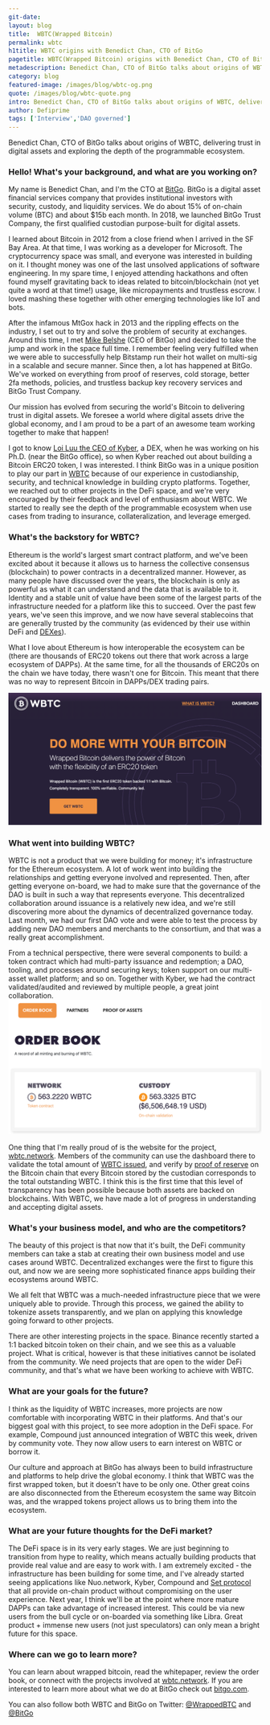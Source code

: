 ```yaml
---
git-date:
layout: blog
title:  WBTC(Wrapped Bitcoin)
permalink: wbtc
h1title: WBTC origins with Benedict Chan, CTO of BitGo
pagetitle: WBTC(Wrapped Bitcoin) origins with Benedict Chan, CTO of BitGo
metadescription: Benedict Chan, CTO of BitGo talks about origins of WBTC, delivering trust in digital assets and exploring the depth of the programmable ecosystem.
category: blog
featured-image: /images/blog/wbtc-og.png
quote: /images/blog/wbtc-quote.png
intro: Benedict Chan, CTO of BitGo talks about origins of WBTC, delivering trust in digital assets and exploring the depth of the programmable ecosystem.
author: Defiprime
tags: ['Interview','DAO governed']
---
```

Benedict Chan, CTO of BitGo talks about origins of WBTC, delivering trust in digital assets and exploring the depth of the programmable ecosystem.

### Hello! What's your background, and what are you working on?

My name is Benedict Chan, and I'm the CTO at [BitGo](https://www.bitgo.com/). BitGo is a digital asset financial services company that provides institutional investors with security, custody, and liquidity services. We do about 15% of on-chain volume (BTC) and about $15b each month. In 2018, we launched BitGo Trust Company, the first qualified custodian purpose-built for digital assets.

I learned about Bitcoin in 2012 from a close friend when I arrived in the SF Bay Area. At that time, I was working as a developer for Microsoft. The cryptocurrency space was small, and everyone was interested in building on it. I thought money was one of the last unsolved applications of software engineering. In my spare time, I enjoyed attending hackathons and often found myself gravitating back to ideas related to bitcoin/blockchain (not yet quite a word at that time!) usage, like micropayments and trustless escrow. I loved mashing these together with other emerging technologies like IoT and bots.

After the infamous MtGox hack in 2013 and the rippling effects on the industry, I set out to try and solve the problem of security at exchanges. Around this time, I met [Mike Belshe](https://twitter.com/mikebelshe) (CEO of BitGo) and decided to take the jump and work in the space full time. I remember feeling very fulfilled when we were able to successfully help Bitstamp run their hot wallet on multi-sig in a scalable and secure manner. Since then, a lot has happened at BitGo. We've worked on everything from proof of reserves, cold storage, better 2fa methods, policies, and trustless backup key recovery services and BitGo Trust Company.

Our mission has evolved from securing the world's Bitcoin to delivering trust in digital assets. We foresee a world where digital assets drive the global economy, and I am proud to be a part of an awesome team working together to make that happen!

I got to know [Loi Luu the CEO of Kyber](/kyber-network), a DEX, when he was working on his Ph.D. (near the BitGo office), so when Kyber reached out about building a Bitcoin ERC20 token, I was interested. I think BitGo was in a unique position to play our part in [WBTC](https://www.wbtc.network/) because of our experience in custodianship, security, and technical knowledge in building crypto platforms. Together, we reached out to other projects in the DeFi space, and we're very encouraged by their feedback and level of enthusiasm about WBTC. We started to really see the depth of the programmable ecosystem when use cases from trading to insurance, collateralization, and leverage emerged.

### What's the backstory for WBTC?

Ethereum is the world's largest smart contract platform, and we've been excited about it because it allows us to harness the collective consensus (blockchain) to power contracts in a decentralized manner. However, as many people have discussed over the years, the blockchain is only as powerful as what it can understand and the data that is available to it. Identity and a stable unit of value have been some of the largest parts of the infrastructure needed for a platform like this to succeed. Over the past few years, we've seen this improve, and we now have several stablecoins that are generally trusted by the community (as evidenced by their use within DeFi and [DEXes](/exchanges)).

What I love about Ethereum is how interoperable the ecosystem can be (there are thousands of ERC20 tokens out there that work across a large ecosystem of DAPPs). At the same time, for all the thousands of ERC20s on the chain we have today, there wasn't one for Bitcoin. This meant that there was no way to represent Bitcoin in DAPPs/DEX trading pairs.

![](/images/blog/wbtc2.png)

### What went into building WBTC?

WBTC is not a product that we were building for money; it's infrastructure for the Ethereum ecosystem. A lot of work went into building the relationships and getting everyone involved and represented. Then, after getting everyone on-board, we had to make sure that the governance of the DAO is built in such a way that represents everyone. This decentralized collaboration around issuance is a relatively new idea, and we're still discovering more about the dynamics of decentralized governance today. Last month, we had our first DAO vote and were able to test the process by adding new DAO members and merchants to the consortium, and that was a really great accomplishment.

From a technical perspective, there were several components to build: a token contract which had multi-party issuance and redemption; a DAO, tooling, and processes around securing keys; token support on our multi-asset wallet platform; and so on. Together with Kyber, we had the contract validated/audited and reviewed by multiple people, a great joint collaboration.
![](/images/blog/wbtc1.png)

One thing that I'm really proud of is the website for the project, [wbtc.network](https://wbtc.network). Members of the community can use the dashboard there to validate the total amount of [WBTC issued](https://www.wbtc.network/dashboard/order-book), and verify by [proof of reserve](https://www.wbtc.network/dashboard/audit) on the Bitcoin chain that every Bitcoin stored by the custodian corresponds to the total outstanding WBTC. I think this is the first time that this level of transparency has been possible because both assets are backed on blockchains. With WBTC, we have made a lot of progress in understanding and accepting digital assets.


### What's your business model, and who are the competitors?

The beauty of this project is that now that it's built, the DeFi community members can take a stab at creating their own business model and use cases around WBTC. Decentralized exchanges were the first to figure this out, and now we are seeing more sophisticated finance apps building their ecosystems around WBTC.

We all felt that WBTC was a much-needed infrastructure piece that we were uniquely able to provide. Through this process, we gained the ability to tokenize assets transparently, and we plan on applying this knowledge going forward to other projects.

There are other interesting projects in the space. Binance recently started a 1:1 backed bitcoin token on their chain, and we see this as a valuable project. What is critical, however is that these initiatives cannot be isolated from the community. We need projects that are open to the wider DeFi community, and that's what we have been working to achieve with WBTC.   

### What are your goals for the future?

I think as the liquidity of WBTC increases, more projects are now comfortable with incorporating WBTC in their platforms. And that's our biggest goal with this project, to see more adoption in the DeFi space. For example, Compound just announced integration of WBTC this week, driven by community vote. They now allow users to earn interest on WBTC or borrow it.

Our culture and approach at BitGo has always been to build infrastructure and platforms to help drive the global economy. I think that WBTC was the first wrapped token, but it doesn't have to be only one. Other great coins are also disconnected from the Ethereum ecosystem the same way Bitcoin was, and the wrapped tokens project allows us to bring them into the ecosystem.

### What are your future thoughts for the DeFi market?

The DeFi space is in its very early stages. We are just beginning to transition from hype to reality, which means actually building products that provide real value and are easy to work with. I am extremely excited - the infrastructure has been building for some time, and I've already started seeing applications like Nuo.network, Kyber, Compound and [Set protocol](/tokensets) that all provide on-chain product without compromising on the user experience. Next year, I think we'll be at the point where more mature DAPPs can take advantage of increased interest. This could be via new users from the bull cycle or on-boarded via something like Libra. Great product + immense new users (not just speculators) can only mean a bright future for this space.

### Where can we go to learn more?

You can learn about wrapped bitcoin, read the whitepaper, review the order book, or connect with the projects involved at [wbtc.network](https://wbtc.network).
If you are interested to learn more about what we do at BitGo check out [bitgo.com](https://www.bitgo.com/).

You can also follow both WBTC and BitGo on Twitter: [@WrappedBTC](https://twitter.com/WrappedBTC) and [@BitGo](https://twitter.com/BitGo)
